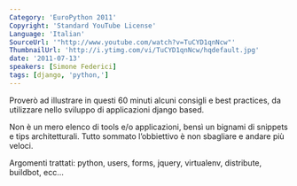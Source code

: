```yaml
---
Category: 'EuroPython 2011'
Copyright: 'Standard YouTube License'
Language: 'Italian'
SourceUrl: '"http://www.youtube.com/watch?v=TuCYD1qnNcw"'
ThumbnailUrl: 'http://i.ytimg.com/vi/TuCYD1qnNcw/hqdefault.jpg'
date: '2011-07-13'
speakers: [Simone Federici]
tags: [django, 'python,']
---
```

Proverò ad illustrare in questi 60 minuti alcuni consigli e best practices, da
utilizzare nello sviluppo di applicazioni django based.

Non è un mero elenco di tools e/o applicazioni, bensì un bignami di snippets e
tips architetturali. Tutto sommato l’obbiettivo è non sbagliare e andare più
veloci.

Argomenti trattati: python, users, forms, jquery, virtualenv, distribute,
buildbot, ecc…

